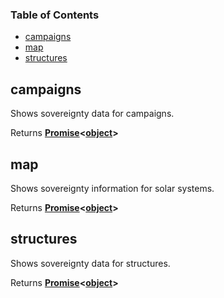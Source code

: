 <!-- Generated by documentation.js. Update this documentation by updating the source code. -->

### Table of Contents

*   [campaigns][1]
*   [map][2]
*   [structures][3]

## campaigns

Shows sovereignty data for campaigns.

Returns **[Promise][4]<[object][5]>**&#x20;

## map

Shows sovereignty information for solar systems.

Returns **[Promise][4]<[object][5]>**&#x20;

## structures

Shows sovereignty data for structures.

Returns **[Promise][4]<[object][5]>**&#x20;

[1]: #campaigns

[2]: #map

[3]: #structures

[4]: https://developer.mozilla.org/docs/Web/JavaScript/Reference/Global_Objects/Promise

[5]: https://developer.mozilla.org/docs/Web/JavaScript/Reference/Global_Objects/Object
